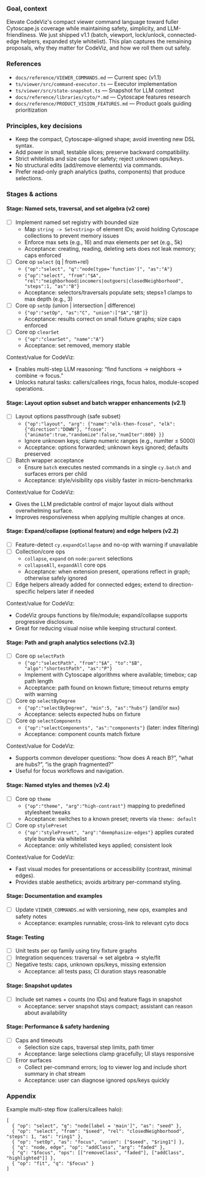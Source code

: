 ### Goal, context

Elevate CodeViz's compact viewer command language toward fuller Cytoscape.js coverage while maintaining safety, simplicity, and LLM-friendliness. We just shipped v1.1 (batch, viewport, lock/unlock, connected-edge helpers, expanded style whitelist). This plan captures the remaining proposals, why they matter for CodeViz, and how we roll them out safely.

### References

- `docs/reference/VIEWER_COMMANDS.md` — Current spec (v1.1)
- `ts/viewer/src/command-executor.ts` — Executor implementation
- `ts/viewer/src/state-snapshot.ts` — Snapshot for LLM context
- `docs/reference/libraries/cyto/*.md` — Cytoscape features research
- `docs/reference/PRODUCT_VISION_FEATURES.md` — Product goals guiding prioritization

### Principles, key decisions

- Keep the compact, Cytoscape-aligned shape; avoid inventing new DSL syntax.
- Add power in small, testable slices; preserve backward compatibility.
- Strict whitelists and size caps for safety; reject unknown ops/keys.
- No structural edits (add/remove elements) via commands.
- Prefer read-only graph analytics (paths, components) that produce selections.

### Stages & actions

#### Stage: Named sets, traversal, and set algebra (v2 core)
- [ ] Implement named set registry with bounded size
  - Map `string -> Set<string>` of element IDs; avoid holding Cytoscape collections to prevent memory issues
  - Enforce max sets (e.g., 16) and max elements per set (e.g., 5k)
  - Acceptance: creating, reading, deleting sets does not leak memory; caps enforced
- [ ] Core op `select` (q | from+rel)
  - `{"op":"select", "q":"node[type='function']", "as":"A"}`
  - `{"op":"select", "from":"$A", "rel":"neighborhood|incomers|outgoers|closedNeighborhood", "steps":1, "as":"B"}`
  - Acceptance: selectors/traversals populate sets; steps≥1 clamps to max depth (e.g., 3)
- [ ] Core op `setOp` (union | intersection | difference)
  - `{"op":"setOp", "as":"C", "union":["$A","$B"]}`
  - Acceptance: results correct on small fixture graphs; size caps enforced
- [ ] Core op `clearSet`
  - `{"op":"clearSet", "name":"A"}`
  - Acceptance: set removed, memory stable

Context/value for CodeViz:
- Enables multi-step LLM reasoning: “find functions → neighbors → combine → focus.”
- Unlocks natural tasks: callers/callees rings, focus halos, module-scoped operations.

#### Stage: Layout option subset and batch wrapper enhancements (v2.1)
- [ ] Layout options passthrough (safe subset)
  - `{"op":"layout", "arg": {"name":"elk-then-fcose", "elk":{"direction":"DOWN"}, "fcose":{"animate":true,"randomize":false,"numIter":800} }}`
  - Ignore unknown keys; clamp numeric ranges (e.g., numIter ≤ 5000)
  - Acceptance: options forwarded; unknown keys ignored; defaults preserved
- [ ] Batch wrapper acceptance
  - Ensure `batch` executes nested commands in a single `cy.batch` and surfaces errors per child
  - Acceptance: style/visibility ops visibly faster in micro-benchmarks

Context/value for CodeViz:
- Gives the LLM predictable control of major layout dials without overwhelming surface.
- Improves responsiveness when applying multiple changes at once.

#### Stage: Expand/collapse (optional feature) and edge helpers (v2.2)
- [ ] Feature-detect `cy.expandCollapse` and no-op with warning if unavailable
- [ ] Collection/core ops
  - `collapse`, `expand` on `node:parent` selections
  - `collapseAll`, `expandAll` core ops
  - Acceptance: when extension present, operations reflect in graph; otherwise safely ignored
- [ ] Edge helpers already added for connected edges; extend to direction-specific helpers later if needed

Context/value for CodeViz:
- CodeViz groups functions by file/module; expand/collapse supports progressive disclosure.
- Great for reducing visual noise while keeping structural context.

#### Stage: Path and graph analytics selections (v2.3)
- [ ] Core op `selectPath`
  - `{"op":"selectPath", "from":"$A", "to":"$B", "algo":"shortestPath", "as":"P"}`
  - Implement with Cytoscape algorithms where available; timebox; cap path length
  - Acceptance: path found on known fixture; timeout returns empty with warning
- [ ] Core op `selectByDegree`
  - `{"op":"selectByDegree", "min":5, "as":"hubs"}` (and/or `max`)
  - Acceptance: selects expected hubs on fixture
- [ ] Core op `selectComponents`
  - `{"op":"selectComponents", "as":"components"}` (later: index filtering)
  - Acceptance: component counts match fixture

Context/value for CodeViz:
- Supports common developer questions: “how does A reach B?”, “what are hubs?”, “is the graph fragmented?”
- Useful for focus workflows and navigation.

#### Stage: Named styles and themes (v2.4)
- [ ] Core op `theme`
  - `{"op":"theme", "arg":"high-contrast"}` mapping to predefined stylesheet tweaks
  - Acceptance: switches to a known preset; reverts via `theme: default`
- [ ] Core op `stylePreset`
  - `{"op":"stylePreset", "arg":"deemphasize-edges"}` applies curated style bundle via whitelist
  - Acceptance: only whitelisted keys applied; consistent look

Context/value for CodeViz:
- Fast visual modes for presentations or accessibility (contrast, minimal edges).
- Provides stable aesthetics; avoids arbitrary per-command styling.

#### Stage: Documentation and examples
- [ ] Update `VIEWER_COMMANDS.md` with versioning, new ops, examples and safety notes
  - Acceptance: examples runnable; cross-link to relevant cyto docs

#### Stage: Testing
- [ ] Unit tests per op family using tiny fixture graphs
- [ ] Integration sequences: traversal → set algebra → style/fit
- [ ] Negative tests: caps, unknown ops/keys, missing extension
  - Acceptance: all tests pass; CI duration stays reasonable

#### Stage: Snapshot updates
- [ ] Include set names + counts (no IDs) and feature flags in snapshot
  - Acceptance: server snapshot stays compact; assistant can reason about availability

#### Stage: Performance & safety hardening
- [ ] Caps and timeouts
  - Selection size caps, traversal step limits, path timer
  - Acceptance: large selections clamp gracefully; UI stays responsive
- [ ] Error surfaces
  - Collect per-command errors; log to viewer log and include short summary in chat stream
  - Acceptance: user can diagnose ignored ops/keys quickly

### Appendix

Example multi-step flow (callers/callees halo):
```
[
  { "op": "select", "q": "node[label = 'main']", "as": "seed" },
  { "op": "select", "from": "$seed", "rel": "closedNeighborhood", "steps": 1, "as": "ring1" },
  { "op": "setOp", "as": "focus", "union": ["$seed", "$ring1"] },
  { "q": "node, edge", "op": "addClass", "arg": "faded" },
  { "q": "$focus", "ops": [["removeClass", "faded"], ["addClass", "highlighted"]] },
  { "op": "fit", "q": "$focus" }
]
```


